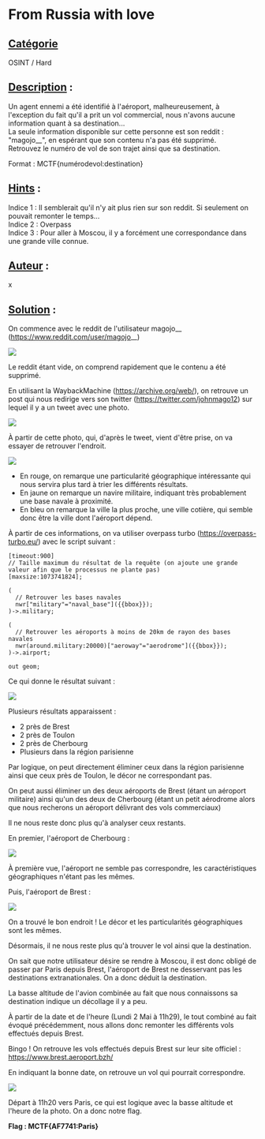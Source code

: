 # **From Russia with love**
## <u>**Catégorie**</u>

OSINT / Hard

## <u>**Description**</u> :

Un agent ennemi a été identifié à l'aéroport, malheureusement, à l'exception du fait qu'il a prit un vol commercial, nous n'avons aucune information quant à sa destination...  
La seule information disponible sur cette personne est son reddit : "magojo__", en espérant que son contenu n'a pas été supprimé.  
Retrouvez le numéro de vol de son trajet ainsi que sa destination.  

Format : MCTF{numérodevol:destination}

## <u>**Hints**</u> :

Indice 1 : Il semblerait qu'il n'y ait plus rien sur son reddit. Si seulement on pouvait remonter le temps...  
Indice 2 : Overpass  
Indice 3 : Pour aller à Moscou, il y a forcément une correspondance dans une grande ville connue.  

## <u>**Auteur**</u> :

x

## <u>Solution</u> :

On commence avec le reddit de l'utilisateur magojo__ (https://www.reddit.com/user/magojo__)

![](./photos/reddit.png)

Le reddit étant vide, on comprend rapidement que le contenu a été supprimé.

En utilisant la WaybackMachine (https://archive.org/web/), on retrouve un post qui nous redirige vers son twitter (https://twitter.com/johnmago12) sur lequel il y a un tweet avec une photo.

![](./photos/twitter.png)

À partir de cette photo, qui, d'après le tweet, vient d'être prise, on va essayer de retrouver l'endroit.

![](./photos/photo.png)

- En rouge, on remarque une particularité géographique intéressante qui nous servira plus tard à trier les différents résultats.
- En jaune on remarque un navire militaire, indiquant très probablement une base navale à proximité.
- En bleu on remarque la ville la plus proche, une ville cotière, qui semble donc être la ville dont l'aéroport dépend.

À partir de ces informations, on va utiliser overpass turbo (https://overpass-turbo.eu/) avec le script suivant : 

```// Temps avant que la requête ne timeout
[timeout:900]
// Taille maximum du résultat de la requête (on ajoute une grande valeur afin que le processus ne plante pas)
[maxsize:1073741824];

(
  // Retrouver les bases navales
  nwr["military"="naval_base"]({{bbox}});
)->.military;

(
  // Retrouver les aéroports à moins de 20km de rayon des bases navales
  nwr(around.military:20000)["aeroway"="aerodrome"]({{bbox}});
)->.airport;

out geom;
```

Ce qui donne le résultat suivant : 

![](./photos/overpass.png)

Plusieurs résultats apparaissent : 
- 2 près de Brest
- 2 près de Toulon
- 2 près de Cherbourg
- Plusieurs dans la région parisienne

Par logique, on peut directement éliminer ceux dans la région parisienne ainsi que ceux près de Toulon, le décor ne correspondant pas.

On peut aussi éliminer un des deux aéroports de Brest (étant un aéroport militaire) ainsi qu'un des deux de Cherbourg (étant un petit aérodrome alors que nous recherons un aéroport délivrant des vols commerciaux)

Il ne nous reste donc plus qu'à analyser ceux restants.

En premier, l'aéroport de Cherbourg : 

![](./photos/cherbourg.png)

À première vue, l'aéroport ne semble pas correspondre, les caractéristiques géographiques n'étant pas les mêmes.

Puis, l'aéroport de Brest : 

![](./photos/brest.png)

On a trouvé le bon endroit ! Le décor et les particularités géographiques sont les mêmes.

Désormais, il ne nous reste plus qu'à trouver le vol ainsi que la destination.

On sait que notre utilisateur désire se rendre à Moscou, il est donc obligé de passer par Paris depuis Brest, l'aéroport de Brest ne desservant pas les destinations extranationales. On a donc déduit la destination.

La basse altitude de l'avion combinée au fait que nous connaissons sa destination indique un décollage il y a peu.

À partir de la date et de l'heure (Lundi 2 Mai à 11h29), le tout combiné au fait évoqué précédemment, nous allons donc remonter les différents vols effectués depuis Brest.

Bingo ! On retrouve les vols effectués depuis Brest sur leur site officiel : https://www.brest.aeroport.bzh/

En indiquant la bonne date, on retrouve un vol qui pourrait correspondre. 

![](./photos/aéroport.png)

Départ à 11h20 vers Paris, ce qui est logique avec la basse altitude et l'heure de la photo. On a donc notre flag.

**Flag : MCTF{AF7741:Paris}**
